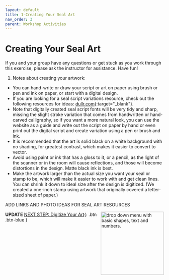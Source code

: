 ```yaml
---
layout: default
title: 1-Creating Your Seal Art
nav_order: 3
parent: Workshop Activities
---
```

# Creating Your Seal Art

If you and your group have any questions or get stuck as you work through this exercise, please ask the instructor for assistance.  Have fun!

1. Notes about creating your artwork:
- You can hand-write or draw your script or art on paper using brush or pen and ink on paper, or start with a digital design.
- If you are looking for a seal script variations resource, check out the following resources for ideas: [dullr.com](http://www.dullr.com){:target="_blank"}.
- Note that digitally created seal script fonts will be very tidy and sharp, missing the slight stroke variation that comes from handwritten or hand-carved calligraphy, so if you want a more natural look, you can use the website as a guide and write out the script on paper by hand or even print out the digital script and create variation using a pen or brush and ink.
- It is recommended that the art is solid black on a white background with no shading, for greatest contrast, which makes it easier to convert to vector. 
- Avoid using paint or ink that has a gloss to it, or a pencil, as the light of the scanner or in the room will cause reflections, and those will become distortions in the design. Matte black ink is best.
- Make the artwork larger than the actual size you want your seal or stamp to be, which will make it easier to work with and get clean lines. You can shrink it down to ideal size after the design is digitized. (We created a one-inch stamp using artwork that originally covered a letter-sized sheet of paper.)

 ADD LINKS AND PHOTO IDEAS FOR SEAL ART RESOURCES                                                                                                                
                                                                                                                      
                                                                                                                      
<img src="images/tinkercad-keychain-02b.png" style="float:right;width:200px" alt="drop down menu with basic shapes, text and numbers."> 


**UPDATE**
[NEXT STEP: Digitize Your Art](digitize-art.html){: .btn .btn-blue }
